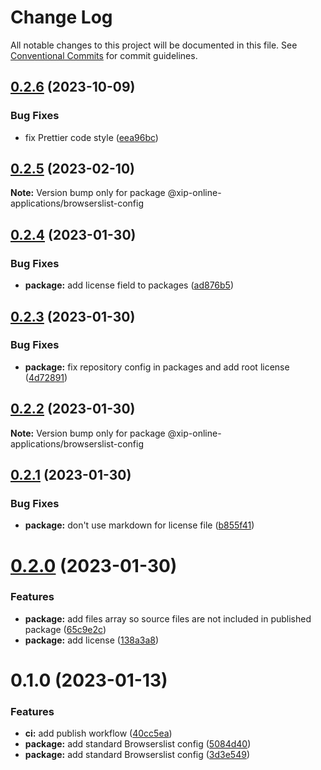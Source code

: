# Change Log

All notable changes to this project will be documented in this file.
See [Conventional Commits](https://conventionalcommits.org) for commit guidelines.

## [0.2.6](https://github.com/xip-online-applications/configs/compare/@xip-online-applications/browserslist-config@0.2.5...@xip-online-applications/browserslist-config@0.2.6) (2023-10-09)

### Bug Fixes

- fix Prettier code style ([eea96bc](https://github.com/xip-online-applications/configs/commit/eea96bca13aa050b432a5399702db5a50b290673))

## [0.2.5](https://github.com/xip-online-applications/configs/compare/@xip-online-applications/browserslist-config@0.2.4...@xip-online-applications/browserslist-config@0.2.5) (2023-02-10)

**Note:** Version bump only for package @xip-online-applications/browserslist-config

## [0.2.4](https://github.com/xip-online-applications/configs/compare/@xip-online-applications/browserslist-config@0.2.3...@xip-online-applications/browserslist-config@0.2.4) (2023-01-30)

### Bug Fixes

- **package:** add license field to packages ([ad876b5](https://github.com/xip-online-applications/configs/commit/ad876b5bd30e5c2c963028de6ab63351159222ae))

## [0.2.3](https://github.com/xip-online-applications/configs/compare/@xip-online-applications/browserslist-config@0.2.2...@xip-online-applications/browserslist-config@0.2.3) (2023-01-30)

### Bug Fixes

- **package:** fix repository config in packages and add root license ([4d72891](https://github.com/xip-online-applications/configs/commit/4d728911fe22868ca0a5963569ce370a889a7f1a))

## [0.2.2](https://github.com/xip-online-applications/configs/compare/@xip-online-applications/browserslist-config@0.2.1...@xip-online-applications/browserslist-config@0.2.2) (2023-01-30)

**Note:** Version bump only for package @xip-online-applications/browserslist-config

## [0.2.1](https://github.com/xip-online-applications/configs/compare/@xip-online-applications/browserslist-config@0.2.0...@xip-online-applications/browserslist-config@0.2.1) (2023-01-30)

### Bug Fixes

- **package:** don't use markdown for license file ([b855f41](https://github.com/xip-online-applications/configs/commit/b855f41100d5748769b9996d6005e6dabbdc87db))

# [0.2.0](https://github.com/xip-online-applications/configs/compare/@xip-online-applications/browserslist-config@0.1.0...@xip-online-applications/browserslist-config@0.2.0) (2023-01-30)

### Features

- **package:** add files array so source files are not included in published package ([65c9e2c](https://github.com/xip-online-applications/configs/commit/65c9e2c09a74bb3ca31c2ddb4b79120aa0470ac0))
- **package:** add license ([138a3a8](https://github.com/xip-online-applications/configs/commit/138a3a8c5b0ef44e9832e5abf071aa33e734ff21))

# 0.1.0 (2023-01-13)

### Features

- **ci:** add publish workflow ([40cc5ea](https://github.com/xip-online-applications/configs/commit/40cc5eabfd830088ab3da7597c3ab8b00b030f34))
- **package:** add standard Browserslist config ([5084d40](https://github.com/xip-online-applications/configs/commit/5084d40288f75dac05d9c414d4b7abca0807016c))
- **package:** add standard Browserslist config ([3d3e549](https://github.com/xip-online-applications/configs/commit/3d3e549319d1234d5a90155346e27e1659475a11))
